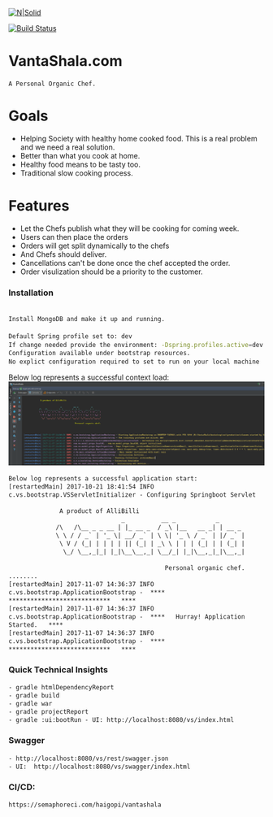 [![N|Solid](http://allibilli.com/coloredallibilli.jpg)](http://allibilli.com)  

[![Build Status](https://semaphoreci.com/api/v1/haigopi/vantashala/branches/master/shields_badge.svg)](https://semaphoreci.com/haigopi/vantashala)


# VantaShala.com
    A Personal Organic Chef. 

# Goals

  - Helping Society with healthy home cooked food. This is a real problem and we need a real solution.
  - Better than what you cook at home.
  - Healthy food means to be tasty too.
  - Traditional slow cooking process.

# Features
  - Let the Chefs publish what they will be cooking for coming week.
  - Users can then place the orders
  - Orders will get split dynamically to the chefs
  - And Chefs should deliver.
  - Cancellations can't be done once the chef accepted the order.
  - Order visulization should be a priority to the customer. 

### Installation

```sh

Install MongoDB and make it up and running.

Default Spring profile set to: dev
If change needed provide the environment: -Dspring.profiles.active=dev -Djasypt.encryptor.password=XXXXXXX
Configuration available under bootstrap resources.
No explict configuration required to set to run on your local machine
```
Below log represents a successful context load:
[![N|Solid](Context.png)](http://allibilli.com)

````apple js
Below log represents a successful application start:
[restartedMain] 2017-10-21 18:41:54 INFO  c.vs.bootstrap.VSServletInitializer - Configuring Springboot Servlet

              A product of AlliBilli
                               _          __ _           _
             /\   /\__ _ _ __ | |_ __ _  / _\ |__   __ _| | __ _
             \ \ / / _` | '_ \| __/ _` | \ \| '_ \ / _` | |/ _` |
              \ V / (_| | | | | || (_| | _\ \ | | | (_| | | (_| |
               \_/ \__,_|_| |_|\__\__,_| \__/_| |_|\__,_|_|\__,_|

                                           Personal organic chef.
........                                           
[restartedMain] 2017-11-07 14:36:37 INFO  c.vs.bootstrap.ApplicationBootstrap -  ****   ****************************   ****
[restartedMain] 2017-11-07 14:36:37 INFO  c.vs.bootstrap.ApplicationBootstrap -  ****   Hurray! Application Started.   ****
[restartedMain] 2017-11-07 14:36:37 INFO  c.vs.bootstrap.ApplicationBootstrap -  ****   ****************************   ****                                           
````

### Quick Technical Insights

    - gradle htmlDependencyReport
    - gradle build
    - gradle war
    - gradle projectReport
    - gradle :ui:bootRun - UI: http://localhost:8080/vs/index.html
    

### Swagger
    
    - http://localhost:8080/vs/rest/swagger.json
    - UI:  http://localhost:8080/vs/swagger/index.html
    
### CI/CD:
    https://semaphoreci.com/haigopi/vantashala    